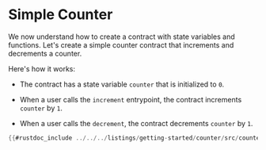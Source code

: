 # Simple Counter

We now understand how to create a contract with state variables and functions. Let's create a simple counter contract that increments and decrements a counter.

Here's how it works:

- The contract has a state variable `counter` that is initialized to `0`.

- When a user calls the `increment` entrypoint, the contract increments `counter` by `1`.

- When a user calls the `decrement`, the contract decrements `counter` by `1`.

```rust
{{#rustdoc_include ../../../listings/getting-started/counter/src/counter.cairo:contract}}
```
